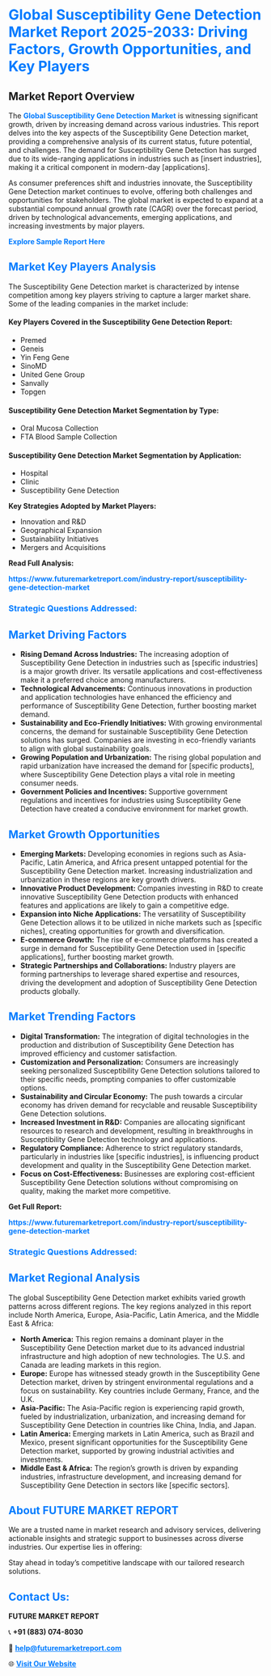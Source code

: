 <h1 style="color: #007BFF;">Global Susceptibility Gene Detection Market Report 2025-2033: Driving Factors, Growth Opportunities, and Key Players</h1>

<section id="overview">
<h2>Market Report Overview</h2>
<p>The <a href="https://www.futuremarketreport.com/industry-report/susceptibility-gene-detection-market" style="color: #007BFF; text-decoration: none;"><strong>Global Susceptibility Gene Detection Market</strong></a> is witnessing significant growth, driven by increasing demand across various industries. This report delves into the key aspects of the Susceptibility Gene Detection market, providing a comprehensive analysis of its current status, future potential, and challenges. The demand for Susceptibility Gene Detection has surged due to its wide-ranging applications in industries such as [insert industries], making it a critical component in modern-day [applications].</p>
<p>As consumer preferences shift and industries innovate, the Susceptibility Gene Detection market continues to evolve, offering both challenges and opportunities for stakeholders. The global market is expected to expand at a substantial compound annual growth rate (CAGR) over the forecast period, driven by technological advancements, emerging applications, and increasing investments by major players.</p>
</section>

<section id="overview">
<p><a href="https://www.futuremarketreport.com/request-sample/reportId=123197" style="color: #007BFF; text-decoration: none;"><strong>Explore Sample Report Here</strong></a></p>
</section>

<section id="key-players">
<h2 style="color: #007BFF;">Market Key Players Analysis</h2>
<p>The Susceptibility Gene Detection market is characterized by intense competition among key players striving to capture a larger market share. Some of the leading companies in the market include:</p>
<h4>Key Players Covered in the Susceptibility Gene Detection Report:</h4>
<ul><li>Premed</li><li>Geneis</li><li>Yin Feng Gene</li><li>SinoMD</li><li>United Gene Group</li><li>Sanvally</li><li>Topgen</li></ul>
<h4>Susceptibility Gene Detection Market Segmentation by Type:</h4>
<ul><li>Oral Mucosa Collection</li><li>FTA Blood Sample Collection</li></ul>

<h4>Susceptibility Gene Detection Market Segmentation by Application:</h4>
<ul><li>Hospital</li><li>Clinic</li><li>Susceptibility Gene Detection</li></ul>
<p><strong>Key Strategies Adopted by Market Players:</strong></p>
<ul>
<li>Innovation and R&D</li>
<li>Geographical Expansion</li>
<li>Sustainability Initiatives</li>
<li>Mergers and Acquisitions</li>
</ul>
</section>

<section>
<p><strong>Read Full Analysis: </strong></p><a href="https://www.futuremarketreport.com/industry-report/susceptibility-gene-detection-market" style="color: #007BFF; text-decoration: none;"><strong>https://www.futuremarketreport.com/industry-report/susceptibility-gene-detection-market</strong></a>
<h3 style="color: #007BFF;">Strategic Questions Addressed:</h3>
</section>

<section id="driving-factors">
<h2 style="color: #007BFF;">Market Driving Factors</h2>
<ul>
<li><strong>Rising Demand Across Industries:</strong> The increasing adoption of Susceptibility Gene Detection in industries such as [specific industries] is a major growth driver. Its versatile applications and cost-effectiveness make it a preferred choice among manufacturers.</li>
<li><strong>Technological Advancements:</strong> Continuous innovations in production and application technologies have enhanced the efficiency and performance of Susceptibility Gene Detection, further boosting market demand.</li>
<li><strong>Sustainability and Eco-Friendly Initiatives:</strong> With growing environmental concerns, the demand for sustainable Susceptibility Gene Detection solutions has surged. Companies are investing in eco-friendly variants to align with global sustainability goals.</li>
<li><strong>Growing Population and Urbanization:</strong> The rising global population and rapid urbanization have increased the demand for [specific products], where Susceptibility Gene Detection plays a vital role in meeting consumer needs.</li>
<li><strong>Government Policies and Incentives:</strong> Supportive government regulations and incentives for industries using Susceptibility Gene Detection have created a conducive environment for market growth.</li>
</ul>
</section>

<section id="growth-opportunities">
<h2 style="color: #007BFF;">Market Growth Opportunities</h2>
<ul>
<li><strong>Emerging Markets:</strong> Developing economies in regions such as Asia-Pacific, Latin America, and Africa present untapped potential for the Susceptibility Gene Detection market. Increasing industrialization and urbanization in these regions are key growth drivers.</li>
<li><strong>Innovative Product Development:</strong> Companies investing in R&D to create innovative Susceptibility Gene Detection products with enhanced features and applications are likely to gain a competitive edge.</li>
<li><strong>Expansion into Niche Applications:</strong> The versatility of Susceptibility Gene Detection allows it to be utilized in niche markets such as [specific niches], creating opportunities for growth and diversification.</li>
<li><strong>E-commerce Growth:</strong> The rise of e-commerce platforms has created a surge in demand for Susceptibility Gene Detection used in [specific applications], further boosting market growth.</li>
<li><strong>Strategic Partnerships and Collaborations:</strong> Industry players are forming partnerships to leverage shared expertise and resources, driving the development and adoption of Susceptibility Gene Detection products globally.</li>
</ul>
</section>

<section id="trending-factors">
<h2 style="color: #007BFF;">Market Trending Factors</h2>
<ul>
<li><strong>Digital Transformation:</strong> The integration of digital technologies in the production and distribution of Susceptibility Gene Detection has improved efficiency and customer satisfaction.</li>
<li><strong>Customization and Personalization:</strong> Consumers are increasingly seeking personalized Susceptibility Gene Detection solutions tailored to their specific needs, prompting companies to offer customizable options.</li>
<li><strong>Sustainability and Circular Economy:</strong> The push towards a circular economy has driven demand for recyclable and reusable Susceptibility Gene Detection solutions.</li>
<li><strong>Increased Investment in R&D:</strong> Companies are allocating significant resources to research and development, resulting in breakthroughs in Susceptibility Gene Detection technology and applications.</li>
<li><strong>Regulatory Compliance:</strong> Adherence to strict regulatory standards, particularly in industries like [specific industries], is influencing product development and quality in the Susceptibility Gene Detection market.</li>
<li><strong>Focus on Cost-Effectiveness:</strong> Businesses are exploring cost-efficient Susceptibility Gene Detection solutions without compromising on quality, making the market more competitive.</li>
</ul>
</section>

<section>
<p><strong>Get Full Report: </strong></p><a href="https://www.futuremarketreport.com/industry-report/susceptibility-gene-detection-market" style="color: #007BFF; text-decoration: none;"><strong>https://www.futuremarketreport.com/industry-report/susceptibility-gene-detection-market</strong></a>
<h3 style="color: #007BFF;">Strategic Questions Addressed:</h3>
</section>


<section id="regional-analysis">
<h2 style="color: #007BFF;">Market Regional Analysis</h2>
<p>The global Susceptibility Gene Detection market exhibits varied growth patterns across different regions. The key regions analyzed in this report include North America, Europe, Asia-Pacific, Latin America, and the Middle East & Africa:</p>
<ul>
<li><strong>North America:</strong> This region remains a dominant player in the Susceptibility Gene Detection market due to its advanced industrial infrastructure and high adoption of new technologies. The U.S. and Canada are leading markets in this region.</li>
<li><strong>Europe:</strong> Europe has witnessed steady growth in the Susceptibility Gene Detection market, driven by stringent environmental regulations and a focus on sustainability. Key countries include Germany, France, and the U.K.</li>
<li><strong>Asia-Pacific:</strong> The Asia-Pacific region is experiencing rapid growth, fueled by industrialization, urbanization, and increasing demand for Susceptibility Gene Detection in countries like China, India, and Japan.</li>
<li><strong>Latin America:</strong> Emerging markets in Latin America, such as Brazil and Mexico, present significant opportunities for the Susceptibility Gene Detection market, supported by growing industrial activities and investments.</li>
<li><strong>Middle East & Africa:</strong> The region’s growth is driven by expanding industries, infrastructure development, and increasing demand for Susceptibility Gene Detection in sectors like [specific sectors].</li>
</ul>
</section>

<footer>
<h2 style="color: #007BFF;">About FUTURE MARKET REPORT</h2>
<p>We are a trusted name in market research and advisory services, delivering actionable insights and strategic support to businesses across diverse industries. Our expertise lies in offering:</p>

<p>Stay ahead in today’s competitive landscape with our tailored research solutions.</p>

<h2 style="color: #007BFF;">Contact Us:</h2>
<p><strong>FUTURE MARKET REPORT</strong></p>
<p>📞 <strong>+91 (883) 074-8030</strong></p>
<p>📧 <strong><a href="mailto:help@futuremarketreport.com" style="color: #007BFF;">help@futuremarketreport.com</a></strong></p>
<p>🌐 <strong><a href="https://www.futuremarketreport.com/" style="color: #007BFF;">Visit Our Website</a></strong></p>
</footer>